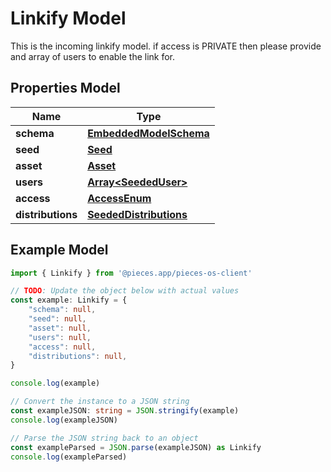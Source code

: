 
# Linkify Model

This is the incoming linkify model.  if access is PRIVATE then please provide and array of users to enable the link for. 

## Properties Model

Name | Type
------------ | -------------
**schema** | [**EmbeddedModelSchema**](EmbeddedModelSchema)
**seed** | [**Seed**](Seed)
**asset** | [**Asset**](Asset)
**users** | [**Array&lt;SeededUser&gt;**](SeededUser)
**access** | [**AccessEnum**](AccessEnum)
**distributions** | [**SeededDistributions**](SeededDistributions)

## Example Model

```typescript
import { Linkify } from '@pieces.app/pieces-os-client'

// TODO: Update the object below with actual values
const example: Linkify = {
    "schema": null,
    "seed": null,
    "asset": null,
    "users": null,
    "access": null,
    "distributions": null,
}

console.log(example)

// Convert the instance to a JSON string
const exampleJSON: string = JSON.stringify(example)
console.log(exampleJSON)

// Parse the JSON string back to an object
const exampleParsed = JSON.parse(exampleJSON) as Linkify
console.log(exampleParsed)
```



